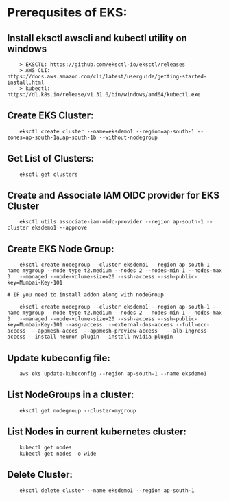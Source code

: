 # Prerequsites of EKS:

## Install eksctl awscli and kubectl utility on windows 
		
		> EKSCTL: https://github.com/eksctl-io/eksctl/releases 
		> AWS CLI: https://docs.aws.amazon.com/cli/latest/userguide/getting-started-install.html
		> kubectl: https://dl.k8s.io/release/v1.31.0/bin/windows/amd64/kubectl.exe 
		
## Create EKS Cluster:
		
		eksctl create cluster --name=eksdemo1 --region=ap-south-1 --zones=ap-south-1a,ap-south-1b --without-nodegroup 

## Get List of Clusters:

		eksctl get clusters
		
		
## Create and Associate IAM OIDC provider for EKS Cluster

		eksctl utils associate-iam-oidc-provider --region ap-south-1 --cluster eksdemo1 --approve		

## Create EKS Node Group:
		
		eksctl create nodegroup --cluster eksdemo1 --region ap-south-1 --name mygroup --node-type t2.medium --nodes 2 --nodes-min 1 --nodes-max 3   --managed --node-volume-size=20 --ssh-access --ssh-public-key=Mumbai-Key-101 
		
	# IF you need to install addon along with nodeGroup
	
		eksctl create nodegroup --cluster eksdemo1 --region ap-south-1 --name mygroup --node-type t2.medium --nodes 2 --nodes-min 1 --nodes-max 3   --managed --node-volume-size=20 --ssh-access --ssh-public-key=Mumbai-Key-101 --asg-access  --external-dns-access --full-ecr-access  --appmesh-acces  --appmesh-preview-access   --alb-ingress-access --install-neuron-plugin --install-nvidia-plugin

## Update kubeconfig file:

		aws eks update-kubeconfig --region ap-south-1 --name eksdemo1
		
## List NodeGroups in a cluster:

		eksctl get nodegroup --cluster=mygroup 

## List Nodes in current kubernetes cluster:

		kubectl get nodes 
		kubectl get nodes -o wide
		

## Delete Cluster:

		eksctl delete cluster --name eksdemo1 --region ap-south-1	